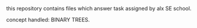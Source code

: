 this repository contains files which answer task assigned by alx SE school. 

concept handled: BINARY TREES.
